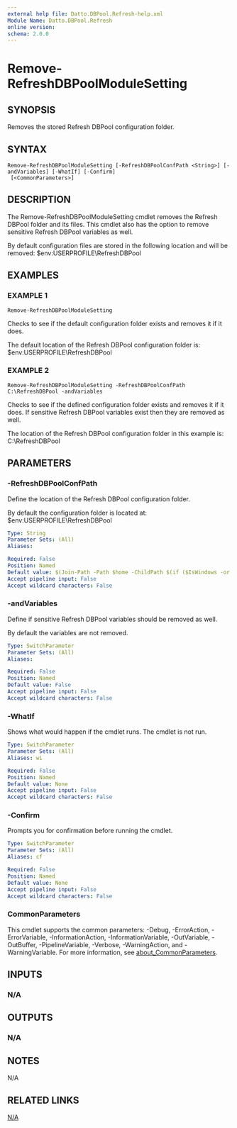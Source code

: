 ```yaml
---
external help file: Datto.DBPool.Refresh-help.xml
Module Name: Datto.DBPool.Refresh
online version:
schema: 2.0.0
---
```


# Remove-RefreshDBPoolModuleSetting

## SYNOPSIS
Removes the stored Refresh DBPool configuration folder.

## SYNTAX

```
Remove-RefreshDBPoolModuleSetting [-RefreshDBPoolConfPath <String>] [-andVariables] [-WhatIf] [-Confirm]
 [<CommonParameters>]
```

## DESCRIPTION
The Remove-RefreshDBPoolModuleSetting cmdlet removes the Refresh DBPool folder and its files.
This cmdlet also has the option to remove sensitive Refresh DBPool variables as well.

By default configuration files are stored in the following location and will be removed:
    $env:USERPROFILE\RefreshDBPool

## EXAMPLES

### EXAMPLE 1
```
Remove-RefreshDBPoolModuleSetting
```

Checks to see if the default configuration folder exists and removes it if it does.

The default location of the Refresh DBPool configuration folder is:
    $env:USERPROFILE\RefreshDBPool

### EXAMPLE 2
```
Remove-RefreshDBPoolModuleSetting -RefreshDBPoolConfPath C:\RefreshDBPool -andVariables
```

Checks to see if the defined configuration folder exists and removes it if it does.
If sensitive Refresh DBPool variables exist then they are removed as well.

The location of the Refresh DBPool configuration folder in this example is:
    C:\RefreshDBPool

## PARAMETERS

### -RefreshDBPoolConfPath
Define the location of the Refresh DBPool configuration folder.

By default the configuration folder is located at:
    $env:USERPROFILE\RefreshDBPool

```yaml
Type: String
Parameter Sets: (All)
Aliases:

Required: False
Position: Named
Default value: $(Join-Path -Path $home -ChildPath $(if ($IsWindows -or $PSEdition -eq 'Desktop'){"RefreshDBPool"}else{".RefreshDBPool"}) )
Accept pipeline input: False
Accept wildcard characters: False
```

### -andVariables
Define if sensitive Refresh DBPool variables should be removed as well.

By default the variables are not removed.

```yaml
Type: SwitchParameter
Parameter Sets: (All)
Aliases:

Required: False
Position: Named
Default value: False
Accept pipeline input: False
Accept wildcard characters: False
```

### -WhatIf
Shows what would happen if the cmdlet runs.
The cmdlet is not run.

```yaml
Type: SwitchParameter
Parameter Sets: (All)
Aliases: wi

Required: False
Position: Named
Default value: None
Accept pipeline input: False
Accept wildcard characters: False
```

### -Confirm
Prompts you for confirmation before running the cmdlet.

```yaml
Type: SwitchParameter
Parameter Sets: (All)
Aliases: cf

Required: False
Position: Named
Default value: None
Accept pipeline input: False
Accept wildcard characters: False
```

### CommonParameters
This cmdlet supports the common parameters: -Debug, -ErrorAction, -ErrorVariable, -InformationAction, -InformationVariable, -OutVariable, -OutBuffer, -PipelineVariable, -Verbose, -WarningAction, and -WarningVariable. For more information, see [about_CommonParameters](http://go.microsoft.com/fwlink/?LinkID=113216).

## INPUTS

### N/A
## OUTPUTS

### N/A
## NOTES
N/A

## RELATED LINKS

[N/A]()

